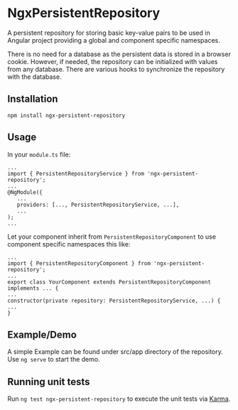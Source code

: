 # NgxPersistentRepository

A persistent repository for storing basic key-value pairs to be used in Angular project providing a global and component specific namespaces.

There is no need for a database as the persistent data is stored in a browser cookie. 
However, if needed, the repository can be initialized with values from any database.
There are various hooks to synchronize the repository with the database.

## Installation

`npm install ngx-persistent-repository`

## Usage

In your `module.ts` file:
 ```
...
import { PersistentRepositoryService } from 'ngx-persistent-repository';
...
@NgModule({
    ...
    providers: [..., PersistentRepositoryService, ...],
    ...
);
...
```

Let your component inherit from `PersistentRepositoryComponent` to use component specific namespaces this like:
```
...
import { PersistentRepositoryComponent } from 'ngx-persistent-repository';
...
export class YourComponent extends PersistentRepositoryComponent implements ... {
...
constructor(private repository: PersistentRepositoryService, ...) {
...
}
``` 

## Example/Demo

A simple Example can be found under src/app directory of the repository. Use `ng serve` to start the demo.


## Running unit tests

Run `ng test ngx-persistent-repository` to execute the unit tests via [Karma](https://karma-runner.github.io).
